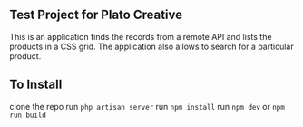 ## Test Project for Plato Creative

This is an application finds the records from a remote API and lists the products in a CSS grid. The application also allows to search for a particular product.

## To Install
clone the repo
run `php artisan server`
run `npm install`
run `npm dev` or `npm run build`
